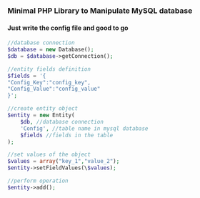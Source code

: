 ### Minimal PHP Library to Manipulate MySQL database

#### Just write the config file and good to go


```PHP
//database connection
$database = new Database();
$db = $database->getConnection();

//entity fields definition
$fields = '{
"Config_Key":"config_key",
"Config_Value":"config_value"
}';

//create entity object
$entity = new Entity(
    $db, //database connection
    'Config', //table name in mysql database
    $fields //fields in the table
);

//set values of the object
$values = array("key_1","value_2");
$entity->setFieldValues(\$values);

//perform operation
$entity->add();
```
